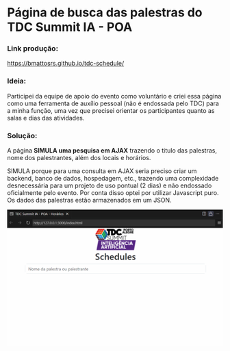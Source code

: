 # Página de busca das palestras do TDC Summit IA - POA

### Link produção:
https://bmattosrs.github.io/tdc-schedule/

### Ideia:
Participei da equipe de apoio do evento como voluntário e criei essa página como uma ferramenta de auxílio pessoal (não é endossada pelo TDC) para a minha função, uma vez que precisei orientar os participantes quanto as salas e dias das atividades.

### Solução:
A página __SIMULA uma pesquisa em AJAX__ trazendo o titulo das palestras, nome dos palestrantes, além dos locais e horários.

SIMULA porque para uma consulta em AJAX seria preciso criar um backend, banco de dados, hospedagem, etc., trazendo uma complexidade desnecessária para um projeto de uso pontual (2 dias) e não endossado oficialmente pelo evento.
Por conta disso optei por utilizar Javascript puro. Os dados das palestras estão armazenados em um JSON.

![Visualização](./src/TDC.gif)
